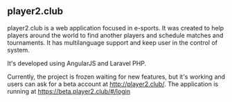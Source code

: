 ## player2.club

player2.club is a web application focused in e-sports. It was created to help players around the world to find another players and schedule matches and tournaments. It has multilanguage support and keep user in the control of system. 

It's developed using AngularJS and Laravel PHP.

Currently, the project is frozen waiting for new features, but it's working and users can ask for a beta account at http://player2.club/. The application is running at https://beta.player2.club/#/login
